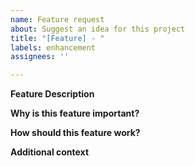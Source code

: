 ```yaml
---
name: Feature request
about: Suggest an idea for this project
title: "[Feature] - "
labels: enhancement
assignees: ''

---
```


**Feature Description**
<!-- A clear and concise description of the feature you are requesting. -->

**Why is this feature important?**
<!-- Explain why this feature would improve the project or solve a specific problem. -->

**How should this feature work?**
 <!-- Describe how you imagine the feature working or how it could be implemented. -->

**Additional context**
<!-- Add any other context, screenshots, or references to help explain your request. -->
